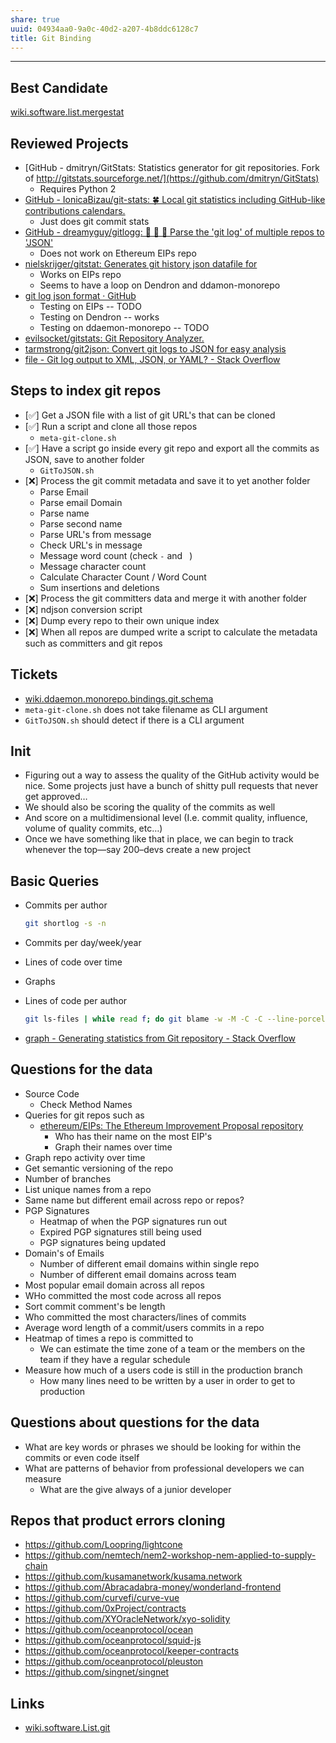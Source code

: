 ```yaml
---
share: true
uuid: 04934aa0-9a0c-40d2-a207-4b8ddc6128c7
title: Git Binding
---
```

---

## Best Candidate

[wiki.software.list.mergestat](/undefined)

## Reviewed Projects

* [GitHub - dmitryn/GitStats: Statistics generator for git repositories. Fork of http://gitstats.sourceforge.net/](https://github.com/dmitryn/GitStats)
  * Requires Python 2
* [GitHub - IonicaBizau/git-stats: 🍀 Local git statistics including GitHub-like contributions calendars.](https://github.com/IonicaBizau/git-stats)
  * Just does git commit stats
* [GitHub - dreamyguy/gitlogg: 💾 🧮 🤯 Parse the 'git log' of multiple repos to 'JSON'](https://github.com/dreamyguy/gitlogg)
  * Does not work on Ethereum EIPs repo
* [nielskrijger/gitstat: Generates git history json datafile for](https://github.com/nielskrijger/gitstat)
  * Works on EIPs repo
  * Seems to have a loop on Dendron and ddamon-monorepo
* [git log json format · GitHub](https://gist.github.com/overengineer/b69e578f5cf7457dc7d4ff8c3b7850bc)
  * Testing on EIPs -- TODO
  * Testing on Dendron -- works
  * Testing on ddaemon-monorepo -- TODO
* [evilsocket/gitstats: Git Repository Analyzer.](https://github.com/evilsocket/gitstats)
* [tarmstrong/git2json: Convert git logs to JSON for easy analysis](https://github.com/tarmstrong/git2json)
* [file - Git log output to XML, JSON, or YAML? - Stack Overflow](https://stackoverflow.com/questions/4600445/git-log-output-to-xml-json-or-yaml)

## Steps to index git repos

* [✅] Get a JSON file with a list of git URL's that can be cloned
* [✅] Run a script and clone all those repos
  * `meta-git-clone.sh`
* [✅] Have a script go inside every git repo and export all the commits as JSON, save to another folder
  * `GitToJSON.sh`
* [❌] Process the git commit metadata and save it to yet another folder
  * Parse Email
  * Parse email Domain
  * Parse name
  * Parse second name
  * Parse URL's from message
  * Check URL's in message
  * Message word count (check `-` and ` `)
  * Message character count
  * Calculate Character Count / Word Count
  * Sum insertions and deletions
* [❌] Process the git committers data and merge it with another folder
* [❌] ndjson conversion script
* [❌] Dump every repo to their own unique index
* [❌] When all repos are dumped write a script to calculate the metadata such as committers and git repos

## Tickets

* [wiki.ddaemon.monorepo.bindings.git.schema](/undefined)
* `meta-git-clone.sh` does not take filename as CLI argument
* `GitToJSON.sh` should detect if there is a CLI argument


## Init

* Figuring out a way to assess the quality of the GitHub activity would be nice. Some projects just have a bunch of shitty pull requests that never get approved…
* We should also be scoring the quality of the commits as well
* And score on a multidimensional level (I.e. commit quality, influence, volume of quality commits, etc…)
* Once we have something like that in place, we can begin to track whenever the top—say 200–devs create a new project

## Basic Queries

* Commits per author
  ``` bash
  git shortlog -s -n 
  ```
* Commits per day/week/year
* Lines of code over time
* Graphs
* Lines of code per author
  ``` bash
  git ls-files | while read f; do git blame -w -M -C -C --line-porcelain "$f" | grep -I '^author '; done | sort -f | uniq -ic | sort -n --reverse
  ```

* [graph - Generating statistics from Git repository - Stack Overflow](https://stackoverflow.com/questions/1828874/generating-statistics-from-git-repository)

## Questions for the data

* Source Code
  * Check Method Names
* Queries for git repos such as 
  * [ethereum/EIPs: The Ethereum Improvement Proposal repository](https://github.com/ethereum/EIPs/)
    * Who has their name on the most EIP's
    * Graph their names over time
* Graph repo activity over time
* Get semantic versioning of the repo
* Number of branches
* List unique names from a repo
* Same name but different email across repo or repos?
* PGP Signatures
  * Heatmap of when the PGP signatures run out
  * Expired PGP signatures still being used
  * PGP signatures being updated
* Domain's of Emails
  * Number of different email domains within single repo
  * Number of different email domains across team
* Most popular email domain across all repos
* WHo committed the most code across all repos
* Sort commit comment's be length
* Who committed the most characters/lines of commits
* Average word length of a commit/users commits in a repo
* Heatmap of times a repo is committed to
  * We can estimate the time zone of a team or the members on the team if they have a regular schedule
* Measure how much of a users code is still in the production branch
  * How many lines need to be written by a user in order to get to production

## Questions about questions for the data

* What are key words or phrases we should be looking for within the commits or even code itself
* What are patterns of behavior from professional developers we can measure
  * What are the give always of a junior developer


## Repos that product errors cloning

* https://github.com/Loopring/lightcone 
* https://github.com/nemtech/nem2-workshop-nem-applied-to-supply-chain
* https://github.com/kusamanetwork/kusama.network
* https://github.com/Abracadabra-money/wonderland-frontend
* https://github.com/curvefi/curve-vue
* https://github.com/0xProject/contracts
* https://github.com/XYOracleNetwork/xyo-solidity
* https://github.com/oceanprotocol/ocean
* https://github.com/oceanprotocol/squid-js
* https://github.com/oceanprotocol/keeper-contracts
* https://github.com/oceanprotocol/pleuston
* https://github.com/singnet/singnet


## Links

* [wiki.software.List.git](/undefined)


